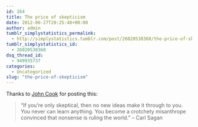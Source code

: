 ```yaml
---
id: 164
title: The price of skepticism
date: 2012-06-27T20:25:48+00:00
author: admin
tumblr_simplystatistics_permalink:
  - http://simplystatistics.tumblr.com/post/26020538368/the-price-of-skepticism
tumblr_simplystatistics_id:
  - 26020538368
dsq_thread_id:
  - 949935737
categories:
  - Uncategorized
slug: "the-price-of-skepticism"
---
```

Thanks to <a href="http://www.johndcook.com/blog/" target="_blank">John Cook</a> for posting this:

> <span>“If you’re only skeptical, then no new ideas make it through to you. You never can learn anything. You become a crotchety misanthrope convinced that nonsense is ruling the world.” – Carl Sagan</span>

<span><br /></span>
